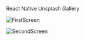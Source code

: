 React Native Unsplash Gallery

![FirstScreen](https://i111.fastpic.ru/big/2020/0428/78/4ece6aafa430201e6d9a7ee202044478.jpg)

![SecondScreen](https://i111.fastpic.ru/big/2020/0428/ba/9203faed2e38318a13a21542310a38ba.jpg)